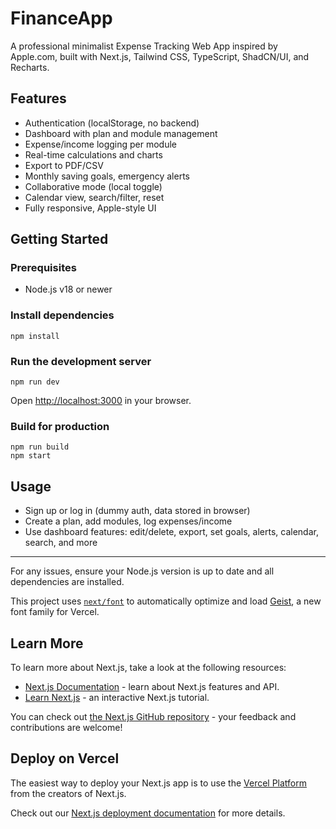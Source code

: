 # FinanceApp

A professional minimalist Expense Tracking Web App inspired by Apple.com, built with Next.js, Tailwind CSS, TypeScript, ShadCN/UI, and Recharts.

## Features
- Authentication (localStorage, no backend)
- Dashboard with plan and module management
- Expense/income logging per module
- Real-time calculations and charts
- Export to PDF/CSV
- Monthly saving goals, emergency alerts
- Collaborative mode (local toggle)
- Calendar view, search/filter, reset
- Fully responsive, Apple-style UI

## Getting Started

### Prerequisites
- Node.js v18 or newer

### Install dependencies
```
npm install
```

### Run the development server
```
npm run dev
```
Open [http://localhost:3000](http://localhost:3000) in your browser.

### Build for production
```
npm run build
npm start
```

## Usage
- Sign up or log in (dummy auth, data stored in browser)
- Create a plan, add modules, log expenses/income
- Use dashboard features: edit/delete, export, set goals, alerts, calendar, search, and more

---

For any issues, ensure your Node.js version is up to date and all dependencies are installed.

This project uses [`next/font`](https://nextjs.org/docs/app/building-your-application/optimizing/fonts) to automatically optimize and load [Geist](https://vercel.com/font), a new font family for Vercel.

## Learn More

To learn more about Next.js, take a look at the following resources:

- [Next.js Documentation](https://nextjs.org/docs) - learn about Next.js features and API.
- [Learn Next.js](https://nextjs.org/learn) - an interactive Next.js tutorial.

You can check out [the Next.js GitHub repository](https://github.com/vercel/next.js) - your feedback and contributions are welcome!

## Deploy on Vercel

The easiest way to deploy your Next.js app is to use the [Vercel Platform](https://vercel.com/new?utm_medium=default-template&filter=next.js&utm_source=create-next-app&utm_campaign=create-next-app-readme) from the creators of Next.js.

Check out our [Next.js deployment documentation](https://nextjs.org/docs/app/building-your-application/deploying) for more details.

